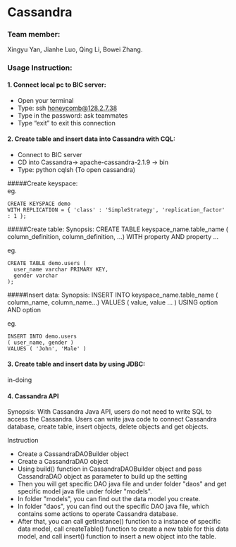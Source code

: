 # Cassandra

### Team member:
  Xingyu Yan,
  Jianhe Luo,
  Qing Li,
  Bowei Zhang.


### Usage Instruction:

#### 1. Connect local pc to BIC server:
- Open your terminal
- Type: ssh honeycomb@128.2.7.38
- Type in the password: ask teammates
- Type “exit” to exit this connection 

#### 2. Create table and insert data into Cassandra with CQL:
- Connect to BIC server
- CD into Cassandra-> apache-cassandra-2.1.9 -> bin
- Type: python cqlsh (To open cassandra)

#####Create keyspace:  
eg. 
```
CREATE KEYSPACE demo
WITH REPLICATION = { 'class' : 'SimpleStrategy', 'replication_factor' : 1 };
```
#####Create table:
Synopsis:
CREATE TABLE keyspace_name.table_name 
( column_definition, column_definition, ...)
WITH property AND property ...

eg.
```
CREATE TABLE demo.users (
  user_name varchar PRIMARY KEY,
  gender varchar
);
```
#####Insert data:
Synopsis:
INSERT INTO keyspace_name.table_name
( column_name, column_name...)
VALUES ( value, value ... )
USING option AND option

eg.
```
INSERT INTO demo.users 
( user_name, gender )
VALUES ( 'John', 'Male' )
```
#### 3. Create table and insert data by using JDBC:

in-doing 

#### 4. Cassandra API

Synopsis: With Cassandra Java API, users do not need to write SQL to access the Cassandra. Users can write java code to connect Cassandra database, create table, insert objects, delete objects and get objects.



Instruction

* Create a CassandraDAOBuilder object
* Create a CassandraDAO object
* Using build() function in CassandraDAOBuilder object and pass CassandraDAO object as parameter to build up the setting
* Then you will get specific DAO java file and under folder "daos" and get specific model java file under folder "models".
* In folder "models", you can find out the data model you create.
* In folder "daos", you can find out the specific DAO java file, which contains some actions to operate Cassandra database.
* After that, you can call getInstance() function to a instance of specific data model, call createTable() function to create a new table for this data model, and call insert() function to insert a new object into the table.
